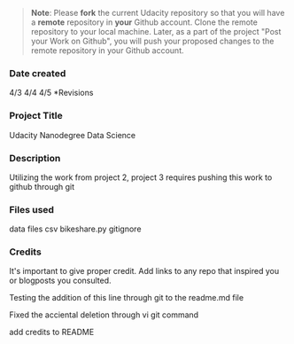>**Note**: Please **fork** the current Udacity repository so that you will have a **remote** repository in **your** Github account. Clone the remote repository to your local machine. Later, as a part of the project "Post your Work on Github", you will push your proposed changes to the remote repository in your Github account.
### Date created
4/3
4/4
4/5
*Revisions

### Project Title
Udacity Nanodegree Data Science

### Description
Utilizing the work from project 2, project 3 requires pushing this work to github through git

### Files used
data files csv
bikeshare.py
gitignore

### Credits
It's important to give proper credit. Add links to any repo that inspired you or blogposts you consulted.

Testing the addition of this line through git to the readme.md file

Fixed the acciental deletion through vi git command

add credits to README
